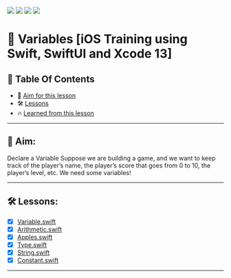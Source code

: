<a href="https://github.com/Donard20" target="_blank"><img src="https://img.shields.io/badge/View-My%20Profile-informational?style=for-the-badge&logo=github"></a>   <a href="https://github.com/Donard20?tab=repositories" target="_blank"><img src="https://img.shields.io/badge/View-My%20Repositories-yellow?style=for-the-badge&logo=github"></a>   <a href="https://github.com/Donard20/learn-swift-codecademy" target="_blank"><img src="https://img.shields.io/badge/View-This%20Repository-green?style=for-the-badge&logo=github"></a>  <img src="https://img.shields.io/badge/View-LinkedIn-green?style=social&logo=linkedin"></a>

# 📜 Variables [iOS Training using Swift, SwiftUI and Xcode 13]
<p align="https://github.com/Donard20/learn-swift-codecademy/blob/main/IMG/variable%20types.gif" width=50% height=50%>

## 📖 Table Of Contents
* 🚀 [Aim for this lesson](#solutions)
* 🛠️ [Lessons](#lesson)
* 🔥 [Learned from this lesson](#aim)
<!-- * 🛠️ [Problem ](#problem-statement)
* 🚀 [Solutions](#solutions) -->

---
 ## 🚀 Aim:

Declare a Variable
Suppose we are building a game, and we want to keep track of the player’s name, the player’s score that goes from 0 to 10, the player’s level, etc. 
  We need some variables!
 
---


 ## 🛠️ Lessons:

- [x] [Variable.swift](https://github.com/Donard20/learn-swift-codecademy/blob/main/2-variables/Variable.swift)
- [x] [Arithmetic.swift](https://github.com/Donard20/learn-swift-codecademy/blob/main/2-variables/Arithmetic.swift)
- [x] [Apples.swift](https://github.com/Donard20/learn-swift-codecademy/blob/main/2-variables/Apples.swift)
- [x] [Type.swift](https://github.com/Donard20/learn-swift-codecademy/blob/main/2-variables/Type.swift)
- [x] [String.swift](https://github.com/Donard20/learn-swift-codecademy/blob/main/2-variables/String.swift)
- [x] [Constant.swift](https://github.com/Donard20/learn-swift-codecademy/blob/main/2-variables/Constant.swift)
 
---
 
<!-- ## 🔥 Learned:

- [x] Swift is a general-purpose coding language.
- [x] The code is read from top to bottom.
- [x] Single line comments are created using //.
- [x] Multiline comments are created using /* */.
  -->


